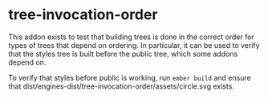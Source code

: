 # tree-invocation-order

This addon exists to test that building trees is done in the correct order for
types of trees that depend on ordering. In particular, it can be used to verify
that the styles tree is built before the public tree, which some addons depend
on.

To verify that styles before public is working, run `ember build` and ensure
that dist/engines-dist/tree-invocation-order/assets/circle.svg exists.
